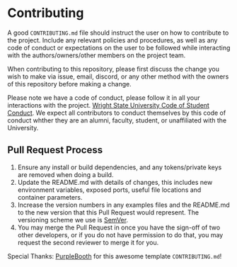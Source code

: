 # Contributing

A good `CONTRIBUTING.md` file should instruct the user on how to contribute to the project.  Include
any relevant policies and procedures, as well as any code of conduct or expectations on the user 
to be followed while interacting with the authors/owners/other members on the project team. 

When contributing to this repository, please first discuss the change you wish to make via issue,
email, discord, or any other method with the owners of this repository before making a change. 

Please note we have a code of conduct, please follow it in all your interactions with the project.
[Wright State University Code of Student Conduct](https://www.wright.edu/student-affairs/student-life/community-standards-and-student-conduct/code-of-student-conduct/section-vi-conduct-policies-code-of-student-conduct).
We expect all contributors to conduct themselves by this code of conduct whther they are an alumni,
faculty, student, or unaffiliated with the University.

## Pull Request Process

1. Ensure any install or build dependencies, and any tokens/private keys are removed when doing a 
   build.
2. Update the README.md with details of changes, this includes new environment 
   variables, exposed ports, useful file locations and container parameters.
3. Increase the version numbers in any examples files and the README.md to the new version that this
   Pull Request would represent. The versioning scheme we use is [SemVer](http://semver.org/).
4. You may merge the Pull Request in once you have the sign-off of two other developers, or if you 
   do not have permission to do that, you may request the second reviewer to merge it for you.

Special Thanks: [PurpleBooth](https://gist.github.com/PurpleBooth/b24679402957c63ec426) for this 
awesome template `CONTRIBUTING.md`!
